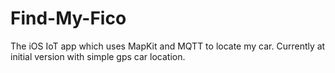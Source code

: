 # Find-My-Fico
The iOS IoT app which uses MapKit and MQTT to locate my car. Currently at initial version with simple gps car location.

